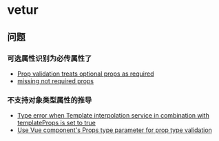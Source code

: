 # vetur

## 问题

### 可选属性识别为必传属性了

- [Prop validation treats optional props as required](https://github.com/vuejs/vetur/issues/3084)
- [missing not required props](https://github.com/vuejs/vetur/issues/2235)

### 不支持对象类型属性的推导

- [Type error when Template interpolation service in combination with templateProps is set to true](https://github.com/vuejs/vetur/issues/2312)
- [Use Vue component's Props type parameter for prop type validation](https://github.com/vuejs/vetur/issues/2344)
